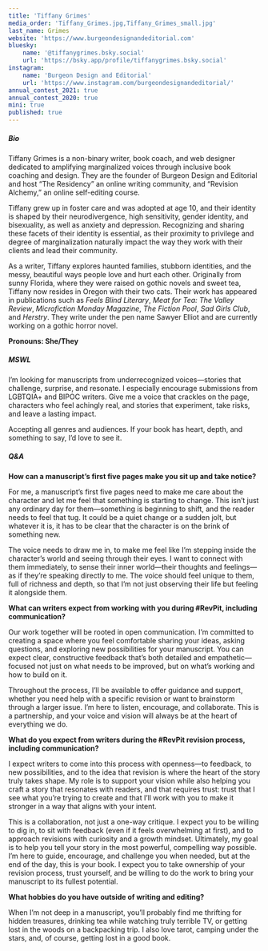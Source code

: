 ```yaml
---
title: 'Tiffany Grimes'
media_order: 'Tiffany_Grimes.jpg,Tiffany_Grimes_small.jpg'
last_name: Grimes
website: 'https://www.burgeondesignandeditorial.com'
bluesky:
    name: '@tiffanygrimes.bsky.social'
    url: 'https://bsky.app/profile/tiffanygrimes.bsky.social'
instagram:
    name: 'Burgeon Design and Editorial'
    url: 'https://www.instagram.com/burgeondesignandeditorial/'
annual_contest_2021: true
annual_contest_2020: true
mini: true
published: true
---
```


##### Bio

Tiffany Grimes is a non-binary writer, book coach, and web designer dedicated to amplifying marginalized voices through inclusive book coaching and design. They are the founder of Burgeon Design and Editorial and host “The Residency” an online writing community, and “Revision Alchemy,” an online self-editing course.

Tiffany grew up in foster care and was adopted at age 10, and their identity is shaped by their neurodivergence, high sensitivity, gender identity, and bisexuality, as well as anxiety and depression. Recognizing and sharing these facets of their identity is essential, as their proximity to privilege and degree of marginalization naturally impact the way they work with their clients and lead their community.

As a writer, Tiffany explores haunted families, stubborn identities, and the messy, beautiful ways people love and hurt each other. Originally from sunny Florida, where they were raised on gothic novels and sweet tea, Tiffany now resides in Oregon with their two cats. Their work has appeared in publications such as _Feels Blind Literary_, _Meat for Tea: The Valley Review_, _Microfiction Monday Magazine_, _The Fiction Pool_, _Sad Girls Club_, and _Herstry_. They write under the pen name Sawyer Elliot and are currently working on a gothic horror novel.

**Pronouns: She/They**

##### MSWL

I’m looking for manuscripts from underrecognized voices—stories that challenge, surprise, and resonate. I especially encourage submissions from LGBTQIA+ and BIPOC writers. Give me a voice that crackles on the page, characters who feel achingly real, and stories that experiment, take risks, and leave a lasting impact.

Accepting all genres and audiences. If your book has heart, depth, and something to say, I’d love to see it.

##### Q&A

**How can a manuscript’s first five pages make you sit up and take notice?**

For me, a manuscript’s first five pages need to make me care about the character and let me feel that something is starting to change. This isn’t just any ordinary day for them—something is beginning to shift, and the reader needs to feel that tug. It could be a quiet change or a sudden jolt, but whatever it is, it has to be clear that the character is on the brink of something new.

The voice needs to draw me in, to make me feel like I’m stepping inside the character’s world and seeing through their eyes. I want to connect with them immediately, to sense their inner world—their thoughts and feelings—as if they’re speaking directly to me. The voice should feel unique to them, full of richness and depth, so that I’m not just observing their life but feeling it alongside them.

**What can writers expect from working with you during #RevPit, including communication?**

Our work together will be rooted in open communication. I’m committed to creating a space where you feel comfortable sharing your ideas, asking questions, and exploring new possibilities for your manuscript. You can expect clear, constructive feedback that’s both detailed and empathetic—focused not just on what needs to be improved, but on what’s working and how to build on it.

Throughout the process, I’ll be available to offer guidance and support, whether you need help with a specific revision or want to brainstorm through a larger issue. I’m here to listen, encourage, and collaborate. This is a partnership, and your voice and vision will always be at the heart of everything we do.

**What do you expect from writers during the #RevPit revision process, including communication?**

I expect writers to come into this process with openness—to feedback, to new possibilities, and to the idea that revision is where the heart of the story truly takes shape. My role is to support your vision while also helping you craft a story that resonates with readers, and that requires trust: trust that I see what you’re trying to create and that I’ll work with you to make it stronger in a way that aligns with your intent.

This is a collaboration, not just a one-way critique. I expect you to be willing to dig in, to sit with feedback (even if it feels overwhelming at first), and to approach revisions with curiosity and a growth mindset. Ultimately, my goal is to help you tell your story in the most powerful, compelling way possible. I’m here to guide, encourage, and challenge you when needed, but at the end of the day, this is your book. I expect you to take ownership of your revision process, trust yourself, and be willing to do the work to bring your manuscript to its fullest potential.

**What hobbies do you have outside of writing and editing?**

When I’m not deep in a manuscript, you’ll probably find me thrifting for hidden treasures, drinking tea while watching truly terrible TV, or getting lost in the woods on a backpacking trip. I also love tarot, camping under the stars, and, of course, getting lost in a good book.